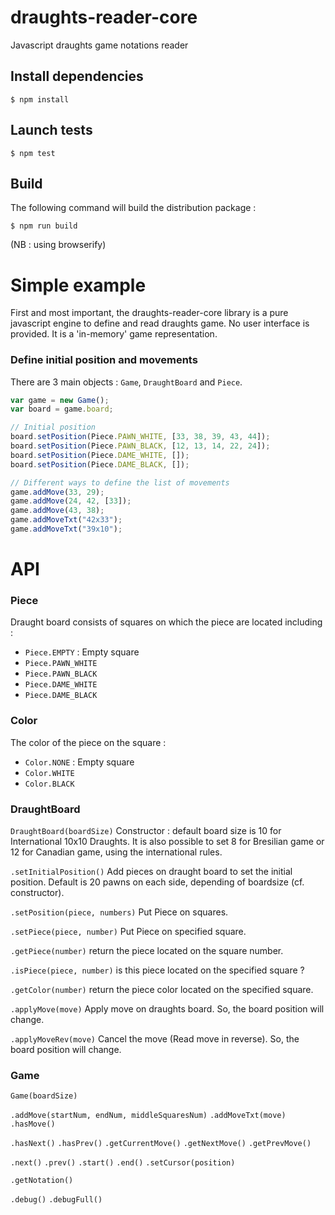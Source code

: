 draughts-reader-core
===============

Javascript draughts game notations reader

## Install dependencies

`$ npm install`

## Launch tests

`$ npm test`

## Build

The following command will build the distribution package :

`$ npm run build`

(NB : using browserify)


# Simple example

First and most important, the draughts-reader-core library is a pure javascript engine to define and read draughts game. No user interface is provided. It is a 'in-memory' game representation.


### Define initial position and movements
There are 3 main objects : `Game`, `DraughtBoard` and `Piece`.

```javascript
var game = new Game();
var board = game.board;

// Initial position
board.setPosition(Piece.PAWN_WHITE, [33, 38, 39, 43, 44]);
board.setPosition(Piece.PAWN_BLACK, [12, 13, 14, 22, 24]);
board.setPosition(Piece.DAME_WHITE, []);
board.setPosition(Piece.DAME_BLACK, []);

// Different ways to define the list of movements
game.addMove(33, 29);
game.addMove(24, 42, [33]);
game.addMove(43, 38);
game.addMoveTxt("42x33");
game.addMoveTxt("39x10");
```

# API

### Piece

Draught board consists of squares on which the piece are located including : 
- `Piece.EMPTY` : Empty square
- `Piece.PAWN_WHITE`
- `Piece.PAWN_BLACK`
- `Piece.DAME_WHITE`
- `Piece.DAME_BLACK`

### Color

The color of the piece on the square : 
- `Color.NONE` : Empty square
- `Color.WHITE`
- `Color.BLACK`

### DraughtBoard

`DraughtBoard(boardSize)`
Constructor : default board size is 10 for International 10x10 Draughts. It is also possible to set 8 for Bresilian game or 12 for Canadian game, using the international rules.

`.setInitialPosition()`
Add pieces on draught board to set the initial position. Default is 20  pawns on each side, depending of boardsize (cf. constructor).

`.setPosition(piece, numbers)`
Put Piece on squares. 

`.setPiece(piece, number)`
Put Piece on specified square. 

`.getPiece(number)`
return the piece located on the square number.

`.isPiece(piece, number)`
is this piece located on the specified square ?

`.getColor(number)`
return the piece color located on the specified square.

`.applyMove(move)`
Apply move on draughts board. So, the board position will change.

`.applyMoveRev(move)`
Cancel the move (Read move in reverse). So, the board position will change.

### Game

`Game(boardSize)`

`.addMove(startNum, endNum, middleSquaresNum)`
`.addMoveTxt(move)`
`.hasMove()`


`.hasNext()`
`.hasPrev()`
`.getCurrentMove()`
`.getNextMove()`
`.getPrevMove()`

`.next()`
`.prev()`
`.start()`
`.end()`
`.setCursor(position)`


`.getNotation()`


`.debug()`
`.debugFull()`